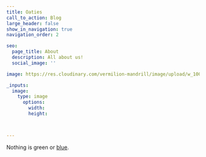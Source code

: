 ```yaml
---
title: Oaties
call_to_action: Blog
large_header: false
show_in_navigation: true
navigation_order: 2

seo:
  page_title: About
  description: All about us!
  social_image: ''

image: https://res.cloudinary.com/vermilion-mandrill/image/upload/w_1000,ar_16:9,c_fill,g_auto,e_sharpen/v1674511017/lily.jpg

_inputs:
  image: 
    type: image
      options:
        width:
        height:



---
```

Nothing is green or [blue](/services/).

